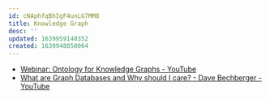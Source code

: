 ```yaml
---
id: cNAphfqBhIgF4unLG7MM8
title: Knowledge Graph
desc: ''
updated: 1639959140352
created: 1639948050064
---
```


* [Webinar: Ontology for Knowledge Graphs - YouTube](https://www.youtube.com/watch?v=7qIBex7a0kE)
* [What are Graph Databases and Why should I care? - Dave Bechberger - YouTube](https://www.youtube.com/watch?v=qiqLhlG4CkU)
